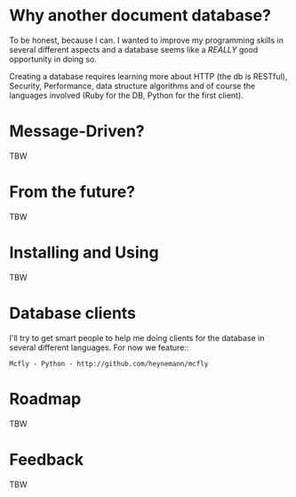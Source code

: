 Why another document database?
==============================

To be honest, because I can. I wanted to improve my programming skills in several different aspects and a database seems like a *REALLY* good opportunity in doing so.

Creating a database requires learning more about HTTP (the db is RESTful), Security, Performance, data structure algorithms and of course the languages involved (Ruby for the DB, Python for the first client).

Message-Driven?
===============

TBW

From the future?
================

TBW

Installing and Using
====================

TBW

Database clients
================

I'll try to get smart people to help me doing clients for the database in several different languages. For now we feature::

    Mcfly - Python - http://github.com/heynemann/mcfly

Roadmap
=======

TBW

Feedback
========

TBW
